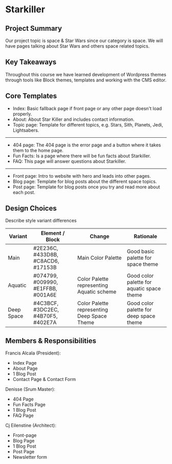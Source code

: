 # Starkiller

## Project Summary

Our project topic is space & Star Wars since our category is space. We will have pages talking about Star Wars and others space related topics.

## Key Takeaways

Throughout this course we have learned development of Wordpress themes through tools like Block themes, templates and working with the CMS editor.

## Core Templates

- Index: Basic fallback page if front page or any other page doesn't load properly.
- About: About Star Killer and includes contact information.
- Topic page: Template for different topics, e.g. Stars, Sith, Planets, Jedi, Lightsabers.

---

- 404 page: The 404 page is the error page and a button where it takes them to the home page.
- Fun Facts: Is a page where there will be fun facts about Starkiller.
- FAQ: This page will answer questions about Starkiller.

---

- Front page: Intro to website with hero and leads into other pages.
- Blog page: Template for blog posts about the different space topics.
- Post page: Template for blog posts once you try and read more about each post.

## Design Choices

Describe style variant differences

| Variant    | Element / Block                    | Change                                      | Rationale                                  |
| ---------- | ---------------------------------- | ------------------------------------------- | ------------------------------------------ |
| Main       | #2E236C, #433D8B, #C8ACD6, #17153B | Main Color Palette                          | Good basic palette for space theme         |
| Aquatic    | #074799, #009990, #E1FFBB, #001A6E | Color Palette representing Aquatic scheme   | Good color palette for aquatic space theme |
| Deep Space | #4C3BCF, #3DC2EC, #4B70F5, #402E7A | Color Palette representing Deep Space Theme | Good color palette for deep space theme    |

## Members & Responsibilities

Francis Alcala (President):

- Index Page
- About Page
- 1 Blog Post
- Contact Page & Contact Form

Denisse (Srum Master):

- 404 Page
- Fun Facts Page
- 1 Blog Post
- FAQ Page

Cj Eilenstine (Architect):

- Front-page
- Blog Page
- 1 Blog Post
- Post Page
- Newsletter form
